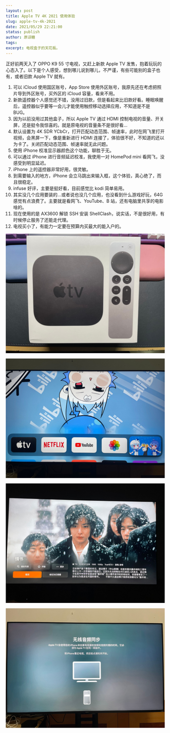 ```yaml
---
layout: post
title: Apple TV 4K 2021 使用体验
slug: apple-tv-4k-2021
date: 2021/05/29 22:21:00
status: publish
author: 原谅糖
tags: 
excerpt: 电视盒子的天花板。
---
```


正好前两天入了 OPPO K9 55 寸电视，又赶上新款 Apple TV 发售，抱着玩玩的心态入了。以下是个人感受，想到哪儿说到哪儿，不严谨，有些可能别的盒子也有，或者旧款 Apple TV 就有。

1. 可以 iCloud 使用国区账号，App Store 使用外区账号，我原先还在考虑把照片导到外区账号，买外区的 iCloud 容量，看来不用。
2. 新款遥控器个人感觉还不错，没用过旧款，但是看起来比旧款好看。睡眠唤醒后，遥控器似乎要等一会儿才能使用触控移动选择应用，不知道是不是 BUG。
3. 因为以前没用过其他盒子，所以 Apple TV 通过 HDMI 控制电视的音量、开关屏，还是挺令我惊喜的。就是原电视的音量条不是很好看...
4. 默认设置为 4K SDR YCbCr，打开匹配动态范围、帧速率，此时在网飞里打开视频，会黑屏一下，像是重新进行 HDMI 连接了，体验很不好，不知道的还以为卡了。关闭匹配动态范围、帧速率就无此问题。
5. 使用 iPhone 校准显示器颜色这个功能，聊胜于无。
6. 可以通过 iPhone 进行音频延迟校准，我使用一对 HomePod mini 看网飞，没感受到明显延迟。
7. iPhone 上的遥控器非常好用，很灵敏。
8. 到需要输入的地方，iPhone 会立马跳出来输入框，这个体验，真心绝了，而且很稳定。
9. infuse 好评，主要是挺好看，目前感觉比 kodi 简单易用。
10. 其实没几个应用要装的...或者说也没几个应用，也没看到什么游戏好玩，64G感觉有点浪费了。主要就是看网飞、YouTube、B 站，还有电脑里共享的电影啥的。
11. 现在使用的是 AX3600 解锁 SSH 安装 ShellClash，说实话，不是很好用，有时候停止服务了还能走代理。
12. 电视买小了，有能力一定要在预算内买最大的能入户的。

![](./assets/fdca48d521ef4.jpg)

![](./assets/fdca48d521ef5.jpg)

![](./assets/fdca48d521ef8.jpg)

![](./assets/fdca48d521ef9.jpg)

